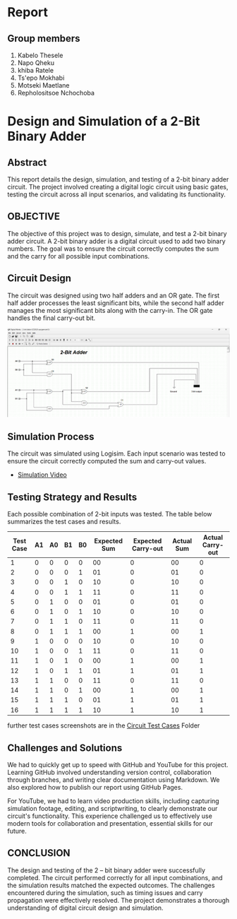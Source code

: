 # Report

## Group members
1. Kabelo Thesele
2. Napo Qheku
3. khiba Ratele
4. Ts'epo Mokhabi
5. Motseki Maetlane
6. Repholositsoe Nchochoba

# Design and Simulation of a 2-Bit Binary Adder

## Abstract
This report details the design, simulation, and testing of a 2-bit binary adder circuit. The project involved creating a digital logic circuit using basic gates, testing the circuit across all input scenarios, and validating its functionality.

## OBJECTIVE
The objective of this project was to design, simulate, and test a 2-bit binary adder circuit. A 2-bit binary adder is a digital circuit used to add two binary numbers. The goal was to ensure the circuit correctly computes the sum and the carry for all possible input combinations.

## Circuit Design
The circuit was designed using two half adders and an OR gate. The first half adder processes the least significant bits, while the second half adder manages the most significant bits along with the carry-in. The OR gate handles the final carry-out bit.

![Circuit Diagram](Binary_Adder_Circuit.png)

## Simulation Process
The circuit was simulated using Logisim. Each input scenario was tested to ensure the circuit correctly computed the sum and carry-out values.

- [Simulation Video](https://youtu.be/o_3akUZPG7s)

## Testing Strategy and Results
Each possible combination of 2-bit inputs was tested. The table below summarizes the test cases and results.

| Test Case | A1 | A0 | B1 | B0 | Expected Sum | Expected Carry-out | Actual Sum | Actual Carry-out |
|-----------|----|----|----|----|--------------|-------------------|------------|-----------------|
| 1         | 0  | 0  | 0  | 0  | 00           | 0                 | 00         | 0               |
| 2         | 0  | 0  | 0  | 1  | 01           | 0                 | 01         | 0               |
| 3         | 0  | 0  | 1  | 0  | 10           | 0                 | 10         | 0               |
| 4         | 0  | 0  | 1  | 1  | 11           | 0                 | 11         | 0               |
| 5         | 0  | 1  | 0  | 0  | 01           | 0                 | 01         | 0               |
| 6         | 0  | 1  | 0  | 1  | 10           | 0                 | 10         | 0               |
| 7         | 0  | 1  | 1  | 0  | 11           | 0                 | 11         | 0               |
| 8         | 0  | 1  | 1  | 1  | 00           | 1                 | 00         | 1               |
| 9         | 1  | 0  | 0  | 0  | 10           | 0                 | 10         | 0               |
| 10        | 1  | 0  | 0  | 1  | 11           | 0                 | 11         | 0               |
| 11        | 1  | 0  | 1  | 0  | 00           | 1                 | 00         | 1               |
| 12        | 1  | 0  | 1  | 1  | 01           | 1                 | 01         | 1               |
| 13        | 1  | 1  | 0  | 0  | 11           | 0                 | 11         | 0               |
| 14        | 1  | 1  | 0  | 1  | 00           | 1                 | 00         | 1               |
| 15        | 1  | 1  | 1  | 0  | 01           | 1                 | 01         | 1               |
| 16        | 1  | 1  | 1  | 1  | 10           | 1                 | 10         | 1               |

further test cases screenshots are in the [Circuit Test Cases](Circuit%20Test%20Cases/) Folder

## Challenges and Solutions
We had to quickly get up to speed with GitHub and YouTube for this project. Learning GitHub involved understanding version control, collaboration through branches, and writing clear documentation using Markdown. We also explored how to publish our report using GitHub Pages.

For YouTube, we had to learn video production skills, including capturing simulation footage, editing, and scriptwriting, to clearly demonstrate our circuit's functionality. This experience challenged us to effectively use modern tools for collaboration and presentation, essential skills for our future.

##	CONCLUSION

The design and testing of the 2 – bit binary adder were successfully completed. The circuit performed correctly for all input combinations, and the simulation results matched the expected outcomes. The challenges encountered during the simulation, such as timing issues and carry propagation were effectively resolved. The project demonstrates a thorough understanding of digital circuit design and simulation.
